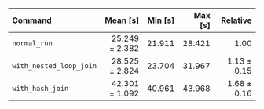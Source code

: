 | Command | Mean [s] | Min [s] | Max [s] | Relative |
|:---|---:|---:|---:|---:|
| `normal_run` | 25.249 ± 2.382 | 21.911 | 28.421 | 1.00 |
| `with_nested_loop_join` | 28.525 ± 2.824 | 23.704 | 31.967 | 1.13 ± 0.15 |
| `with_hash_join` | 42.301 ± 1.092 | 40.961 | 43.968 | 1.68 ± 0.16 |
